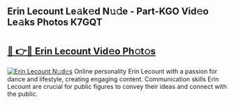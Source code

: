 ## Erin Lecount Le𝚊k𝚎d N𝚞𝚍e - Part-KGO Vid𝚎o Le𝚊ks Photos K7GQT

# <h2><a href="http://fbexog.evod.top/?m=Erin+Lecount">🔗 👉🔴 Erin Lecount Vid𝚎o Ph𝚘t𝚘s</a></h2>

[![Erin Lecount N𝚞d𝚎s](https://i.imgur.com/8V9OHl7.gif)](http://fbexog.evod.top/?m=Erin+Lecount)
Online personality Erin Lecount with a passion for dance and lifestyle, creating engaging content. Communication skills Erin Lecount are crucial for public figures to convey their ideas and connect with the public. 
